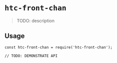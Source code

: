 # `htc-front-chan`

> TODO: description

## Usage

```
const htc-front-chan = require('htc-front-chan');

// TODO: DEMONSTRATE API
```
